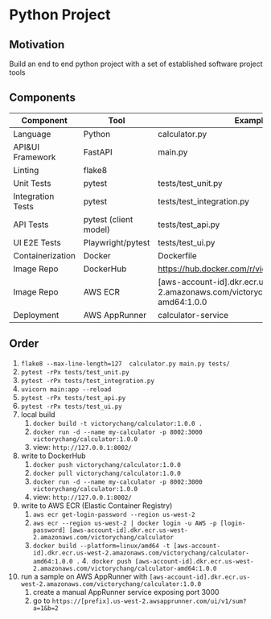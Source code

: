 # Python Project

## Motivation
Build an end to end python project with a set of established software project tools


## Components

|Component|Tool|Example|
|---|---|---|
|Language|Python|calculator.py|
|API&UI Framework|FastAPI| main.py|
|Linting|flake8||
|Unit Tests|pytest|tests/test_unit.py|
|Integration Tests|pytest|tests/test_integration.py|
|API Tests|pytest (client model)|tests/test_api.py|
|UI E2E Tests|Playwright/pytest|tests/test_ui.py|
|Containerization|Docker|Dockerfile|
|Image Repo|DockerHub|https://hub.docker.com/r/victorychang/calculator|
|Image Repo|AWS ECR|[aws-account-id].dkr.ecr.us-west-2.amazonaws.com/victorychang/calculator-amd64:1.0.0|
|Deployment|AWS AppRunner|calculator-service|


## Order
1. `flake8 --max-line-length=127  calculator.py main.py tests/`
2. `pytest -rPx tests/test_unit.py`
3. `pytest -rPx tests/test_integration.py`
4. `uvicorn main:app --reload`
5. `pytest -rPx tests/test_api.py`
6. `pytest -rPx tests/test_ui.py`
7. local build 
    1. `docker build -t victorychang/calculator:1.0.0 .`
    2. `docker run -d --name my-calculator -p 8002:3000 victorychang/calculator:1.0.0`
    1. view: `http://127.0.0.1:8002/`
8. write to DockerHub
    1. `docker push victorychang/calculator:1.0.0`
    2. `docker pull victorychang/calculator:1.0.0`
    3. `docker run -d --name my-calculator -p 8002:3000 victorychang/calculator:1.0.0`
    4. view: `http://127.0.0.1:8002/`
9. write to AWS ECR (Elastic Container Registry)
    1. `aws ecr get-login-password --region us-west-2`
    2. `aws ecr --region us-west-2 | docker login -u AWS -p [login-password] [aws-account-id].dkr.ecr.us-west-2.amazonaws.com/victorychang/calculator`
    3. `docker build --platform=linux/amd64 -t [aws-account-id].dkr.ecr.us-west-2.amazonaws.com/victorychang/calculator-amd64:1.0.0 .`
    4.` docker push [aws-account-id].dkr.ecr.us-west-2.amazonaws.com/victorychang/calculator-amd64:1.0.0`
10. run a sample on AWS AppRunner with `[aws-account-id].dkr.ecr.us-west-2.amazonaws.com/victorychang/calculator:1.0.0`
    1. create a manual AppRunner service exposing port 3000
    2. go to `https://[prefix].us-west-2.awsapprunner.com/ui/v1/sum?a=1&b=2`
